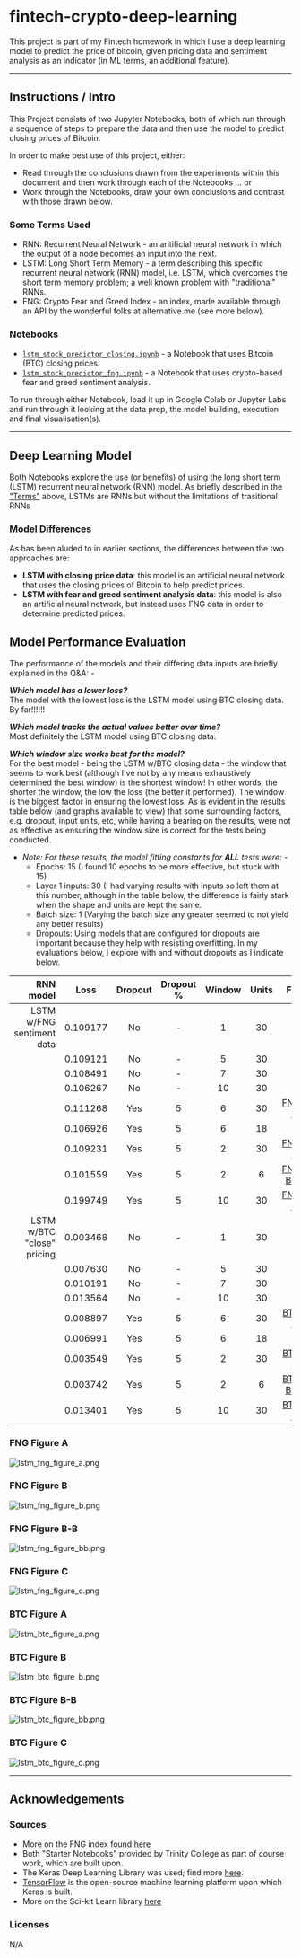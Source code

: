 # fintech-crypto-deep-learning

This project is part of my Fintech homework in which I use a deep learning model to predict the price of bitcoin, given pricing data and sentiment analysis as an indicator (in ML terms, an additional feature).

---
## Instructions / Intro

This Project consists of two Jupyter Notebooks, both of which run through a sequence of steps to prepare the data and then use the model to predict closing prices of Bitcoin.  

In order to make best use of this project, either:
- Read through the conclusions drawn from the experiments within this document and then work through each of the Notebooks ... or
- Work through the Notebooks, draw your own conclusions and contrast with those drawn below.

### Some Terms Used

- RNN:  Recurrent Neural Network - an aritificial neural network in which the output of a node becomes an input into the next.
- LSTM: Long Short Term Memory - a term describing this specific recurrent neural network (RNN) model, i.e. LSTM, which overcomes the short term memory problem; a well known problem with "traditional" RNNs.
- FNG: Crypto Fear and Greed Index - an index, made available through an API by the wonderful folks at alternative.me (see more below).

### Notebooks

- [`lstm_stock_predictor_closing.ipynb`](lstm_stock_predictor_closing.ipynb) - a Notebook that uses Bitcoin (BTC) closing prices.
- [`lstm_stock_predictor_fng.ipynb`](lstm_stock_predictor_fng.ipynb) - a Notebook that uses crypto-based fear and greed sentiment analysis.

To run through either Notebook, load it up in Google Colab or Jupyter Labs and run through it looking at the data prep, the model building, execution and final visualisation(s).

---
## Deep Learning Model

Both Notebooks explore the use (or benefits) of using the long short term (LSTM) recurrent neural network (RNN) model.  As briefly described in the ["Terms"](#some-terms-used) above, LSTMs are RNNs but without the limitations of trasitional RNNs

### Model Differences

As has been aluded to in earlier sections, the differences between the two approaches are:
- **LSTM with closing price data**:  this model is an artificial neural network that uses the closing prices of Bitcoin to help predict prices.
- **LSTM with fear and greed sentiment analysis data**:  this model is also an artificial neural network, but instead uses FNG data in order to determine predicted prices.

## Model Performance Evaluation

The performance of the models and their differing data inputs are briefly explained in the Q&A: -

***Which model has a lower loss?***  
The model with the lowest loss is the LSTM model using BTC closing data.  By far!!!!!! 

***Which model tracks the actual values better over time?***  
Most definitely the LSTM model using BTC closing data.

***Which window size works best for the model?***  
For the best model - being the LSTM w/BTC closing data - the window that seems to work best (although I've not by any means exhaustively determined the best window) is the shortest window!  In other words, the shorter the window, the low the loss (the better it performed).  The window is the biggest factor in ensuring the lowest loss. As is evident in the results table below (and graphs available to view) that some surrounding factors, e.g. dropout, input units, etc, while having a bearing on the results, were not as effective as ensuring the window size is correct for the tests being conducted.

- *Note: For these results, the model fitting constants for **ALL** tests were: -*
  - Epochs: 15 (I found 10 epochs to be more effective, but stuck with 15)
  - Layer 1 inputs: 30 (I had varying results with inputs so left them at this number, although in the table below, the difference is fairly stark when the shape and units are kept the same.
  - Batch size: 1 (Varying the batch size any greater seemed to not yield any better results)
  - Dropouts: Using models that are configured for dropouts are important because they help with resisting overfitting.  In my evaluations below, I explore with and without dropouts as I indicate below.

| RNN model | Loss | Dropout | Dropout % | Window | Units | Fig.
| -: | :-: | :-: | :-: | :-: | :-: | :-:
| LSTM w/FNG sentiment data | 0.109177 | No | - | 1 | 30 |
|  | 0.109121 | No | - | 5 | 30 |
|  | 0.108491 | No | - | 7 | 30 |
|  | 0.106267 | No | - | 10 | 30 |
|  | 0.111268 | Yes | 5 | 6 | 30 | [FNG-A](#fng-figure-a)
|  | 0.106926 | Yes | 5 | 6 | 18 |
|  | 0.109231 | Yes | 5 | 2 | 30 | [FNG-B](#fng-figure-b)
|  | 0.101559 | Yes | 5 | 2 | 6 | [FNG-B-B](#fng-figure-b-b)
|  | 0.199749 | Yes | 5 | 10 | 30 | [FNG-C](#fng-figure-c)
| LSTM w/BTC "close" pricing | 0.003468 | No | - | 1 | 30 |
|  | 0.007630 | No | - | 5 | 30 |
|  | 0.010191 | No | - | 7 | 30 |
|  | 0.013564 | No | - | 10 | 30 |
|  | 0.008897 | Yes | 5 | 6 | 30 | [BTC-A](#btc-figure-a)
|  | 0.006991 | Yes | 5 | 6 | 18 |
|  | 0.003549 | Yes | 5 | 2 | 30 | [BTC-B](#btc-figure-b)
|  | 0.003742 | Yes | 5 | 2 | 6 | [BTC-B-B](#btc-figure-b-b)
|  | 0.013401 | Yes | 5 | 10 | 30 | [BTC-C](#btc-figure-c)

### FNG Figure A

![lstm_fng_figure_a.png](Images/lstm_fng_figure_a.png)

### FNG Figure B

![lstm_fng_figure_b.png](Images/lstm_fng_figure_b.png)

### FNG Figure B-B

![lstm_fng_figure_bb.png](Images/lstm_fng_figure_bb.png)

### FNG Figure C

![lstm_fng_figure_c.png](Images/lstm_fng_figure_c.png)

### BTC Figure A

![lstm_btc_figure_a.png](Images/lstm_btc_figure_a.png)

### BTC Figure B

![lstm_btc_figure_b.png](Images/lstm_btc_figure_b.png)

### BTC Figure B-B

![lstm_btc_figure_bb.png](Images/lstm_btc_figure_bb.png)

### BTC Figure C

![lstm_btc_figure_c.png](Images/lstm_btc_figure_c.png)


---
## Acknowledgements
### Sources
- More on the FNG index found [here](https://alternative.me/crypto/fear-and-greed-index/)
- Both "Starter Notebooks" provided by Trinity College as part of course work, which are built upon.
- The Keras Deep Learning Library was used; find more [here](https://keras.io/about/).
- [TensorFlow](https://github.com/tensorflow/tensorflow) is the open-source machine learning platform upon which Keras is built.
- More on the Sci-kit Learn library [here](https://scikit-learn.org/stable/about.html)

### Licenses
N/A